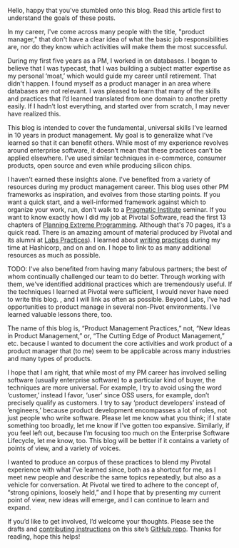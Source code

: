 Hello, happy that you've stumbled onto this blog. Read this article first to understand the goals of these posts.

In my career, I've come across many people with the title, "product manager," that don't have a clear idea of what the basic job responsibilities are, nor do they know which activities will make them the most successful.

During my first five years as a PM, I worked in on databases. I began to believe that I was typecast, that I was building a subject matter expertise as my personal ‘moat,’ which would guide my career until retirement. That didn't happen. I found myself as a product manager in an area where databases are not relevant. I was pleased to learn that many of the skills and practices that I’d learned translated from one domain to another pretty easily. If I hadn’t lost everything, and started over from scratch, I may never have realized this.

This blog is intended to cover the fundamental, universal skills I’ve learned in 10 years in product management. My goal is to generalize what I’ve learned so that it can benefit others. While most of my experience revolves around enterprise software, it doesn’t mean that these practices can’t be applied elsewhere. I’ve used similar techniques in e-commerce, consumer products, open source and even while producing silicon chips.

I haven't earned these insights alone. I've benefited from a variety of resources during my product management career. This blog uses other PM frameworks as inspiration, and evolves from those starting points. If you want a quick start, and a well-informed framework against which to organize your work, run, don't walk to a [Pragmatic Institute][1] seminar. If you want to know exactly how I did my job at Pivotal Software, read the first 13 chapters of [Planning Extreme Programming][2]. Although that's 70 pages, it's a quick read.  There is an amazing amount of material produced by Pivotal and its alumni at [Labs Practices][3]). I learned about [writing practices][4] during my time at Hashicorp, and on and on. I hope to link to as many additional resources as much as possible.

TODO:
I've also benefited from having many fabulous partners; the best of whom continually challenged our team to do better. Through working with them, we've identified additional practices which are tremendously useful.
If the techniques I learned at Pivotal were sufficient, I would never have need to write this blog. , and I will link  as often as possible. Beyond Labs, I’ve had opportunities to product manage in several non-Pivot environments. I’ve learned valuable lessons there, too.

The name of this blog is, “Product Management Practices,” not, “New Ideas in Product Management,” or, “The Cutting Edge of Product Management,” etc. because I wanted to document the core activities and work product of a product manager that (to me) seem to be applicable across many industries and many types of products.

I hope that I am right, that while most of my PM career has involved selling software (usually enterprise software) to a particular kind of buyer, the techniques are more universal. For example, I try to avoid using the word ‘customer,’ instead I favor, ‘user’ since OSS users, for example, don’t precisely qualify as customers. I try to say ‘product developers’ instead of ‘engineers,’ because product development encompasses a lot of roles, not just people who write software. Please let me know what you think; if I state something too broadly, let me know if I’ve gotten too expansive. Similarly, if you feel left out, because I’m focusing too much on the Enterprise Software Lifecycle, let me know, too. This blog will be better if it contains a variety of points of view, and a variety of voices.

I wanted to produce an corpus of these practices to blend my Pivotal experience with what I’ve learned since, both as a shortcut for me, as I meet new people and describe the same topics repeatedly, but also as a vehicle for conversation. At Pivotal we tired to adhere to the concept of, “strong opinions, loosely held,” and I hope that by presenting my current point of view, new ideas will emerge, and I can continue to learn and expand.

If you’d like to get involved, I’d welcome your thoughts. Please see the drafts and [contributing instructions][5] on this site’s [GitHub repo][6]. Thanks for reading, hope this helps!

[1]:	https://www.pragmaticinstitute.com
[2]:	https://martinfowler.com/books/pxp.html "Planning Extreme Programming"
[3]:	https://labspractices.com "Labs Practices"
[4]:	https://www.hashicorp.com/en/how-hashicorp-works/articles/writing-practices-and-culture
[5]:	https://github.com/pm-practices/pm-blog?tab=readme-ov-file#contributing "pm-blog contributing instructions"
[6]:	https://github.com/pm-practices/pm-blog "pm-blog repo"